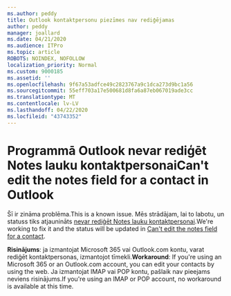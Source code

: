 ```yaml
---
ms.author: peddy
title: Outlook kontaktpersonu piezīmes nav rediģējamas
author: peddy
manager: joallard
ms.date: 04/21/2020
ms.audience: ITPro
ms.topic: article
ROBOTS: NOINDEX, NOFOLLOW
localization_priority: Normal
ms.custom: 9000185
ms.assetid: ''
ms.openlocfilehash: 9f67a53adfce49c2823767a9c1dca273d9bc1a56
ms.sourcegitcommit: 55eff703a17e500681d8fa6a87eb067019ade3cc
ms.translationtype: MT
ms.contentlocale: lv-LV
ms.lasthandoff: 04/22/2020
ms.locfileid: "43743352"
---
```

# <a name="cant-edit-the-notes-field-for-a-contact-in-outlook"></a><span data-ttu-id="15764-102">Programmā Outlook nevar rediģēt Notes lauku kontaktpersonai</span><span class="sxs-lookup"><span data-stu-id="15764-102">Can't edit the notes field for a contact in Outlook</span></span>
<span data-ttu-id="15764-103">Šī ir zināma problēma.</span><span class="sxs-lookup"><span data-stu-id="15764-103">This is a known issue.</span></span> <span data-ttu-id="15764-104">Mēs strādājam, lai to labotu, un statuss tiks atjaunināts [nevar rediģēt Notes lauku kontaktpersonai](https://support.office.com/article/fb8394ce-04ce-48b5-bae4-be46f77f10fe).</span><span class="sxs-lookup"><span data-stu-id="15764-104">We're working to fix it and the status will be updated in [Can't edit the notes field for a contact](https://support.office.com/article/fb8394ce-04ce-48b5-bae4-be46f77f10fe).</span></span>

<span data-ttu-id="15764-105">**Risinājums**: ja izmantojat Microsoft 365 vai Outlook.com kontu, varat rediģēt kontaktpersonas, izmantojot tīmekli.</span><span class="sxs-lookup"><span data-stu-id="15764-105">**Workaround**: If you're using an Microsoft 365 or an Outlook.com account, you can edit your contacts by using the web.</span></span> <span data-ttu-id="15764-106">Ja izmantojat IMAP vai POP kontu, pašlaik nav pieejams neviens risinājums.</span><span class="sxs-lookup"><span data-stu-id="15764-106">If you're using an IMAP or POP account, no workaround is available at this time.</span></span>